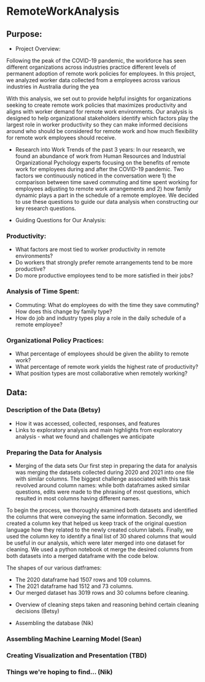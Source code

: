 # RemoteWorkAnalysis

## Purpose:

* Project Overview:

Following the peak of the COVID-19 pandemic, the workforce has seen different organizations across industries practice different levels of permanent adoption of remote work policies for employees. In this project, we analyzed worker data collected from a  employees across various industries in  Australia during the yea

With this analysis, we set out to provide helpful insights for organizations seeking to create remote work policies that maximizes productivity and aligns with worker demand for remote work environments. Our analysis is designed to help organizational stakeholders identify which factors play the largest role in worker productivity so they can make informed decisions around who should be considered for remote work and how much flexibility for remote work employees should receive. 

* Research into Work Trends of the past 3 years:
In our research, we found an abundance of work from Human Resources and Industrial Organizational Pychology experts focusing on the benefits of remote work for employees during and after the COVID-19 pandemic. Two factors we continuously noticed in the conversation were 1) the comparison between time saved commuting and time spent working for employees adjusting to remote work arrangements and 2) how family dynamic plays a part in the schedule of a remote employee. We decided to use these questions to guide our data analysis when constructing our key research questions. 

* Guiding Questions for Our Analysis:
### Productivity:
  - What factors are most tied to worker productivity in remote environments?
  - Do workers that strongly prefer remote arrangements tend to be more productive? 
  - Do more productive employees tend to be more satisfied in their jobs?

### Analysis of Time Spent:
  - Commuting: What do employees do with the time they save commuting? How does this change by family type?
  - How do job and industry types play a role in the daily schedule of a remote employee?
  
### Organizational Policy Practices: 
  - What percentage of employees should be given the ability to remote work? 
  - What percentage of remote work yields the highest rate of productivity? 
  - What position types are most collaborative when remotely working?
  

## Data:
### Description of the Data (Betsy)
* How it was accessed, collected, responses, and features
* Links to exploratory analysis and main highlights from exploratory analysis - what we found and challenges we anticipate

### Preparing the Data for Analysis
* Merging of the data sets 
Our first step in preparing the data for analysis was merging the datasets collected during 2020 and 2021 into one file with similar columns. The biggest challenge associated with this task revolved around column names: while both dataframes asked similar questions, edits were made to the phrasing of most questions, which resulted in most columns having different names. 

To begin the process, we thoroughly examined both datasets and identified the columns that were conveying the same information. Secondly, we created a column key that helped us keep track of the original question language how they related to the newly created column labels. Finally, we used the column key to identify a final list of 30 shared columns that would be useful in our analysis, which were later merged into one dataset for cleaning. We used a python notebook ot merge the desired columns from both datasets into a merged dataframe with the code below. 

The shapes of our various datframes:
- The 2020 dataframe had 1507 rows and 109 columns.
- The 2021 dataframe had 1512 and 73 columns.
- Our merged dataset has 3019 rows and 30 columns before cleaning. 

* Overview of cleaning steps taken and reasoning behind certain cleaning decisions (Betsy)

* Assembling the database (Nik)

### Assembling Machine Learning Model (Sean)

### Creating Visualization and Presentation (TBD)

### Things we're hoping to find... (Nik)
